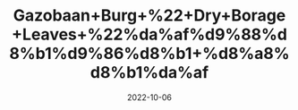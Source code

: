 ---
title: 'Gazobaan+Burg+%22+Dry+Borage+Leaves+%22%da%af%d9%88%d8%b1%d9%86%d8%b1+%d8%a8%d8%b1%da%af'
date: '2022-10-06' 
metatag: '' 
inventory: '0' 
draft: false 
# meta description 
shortDescripton: 'Borage+flower+and+leaves+are+used+for%ef%bf%bdfever%2c+cough%2c+and+depression.+Borage+is+also+used+for+a+hormone+problem+called+adrenal+insufficiency%2c+for+%22blood+purification%2c%22+to+increase+urine+flow%2c+to+prevent+inflammation+of+the+lungs%2c+as+a+sedative%2c+and+to+promote+sweating.'
description: 'Herb'
longdescription: ''
featured: True
# product Price
price: '70.0'
# Product Short Description
shortDescription: 'Borage+flower+and+leaves+are+used+for%ef%bf%bdfever%2c+cough%2c+and+depression.+Borage+is+also+used+for+a+hormone+problem+called+adrenal+insufficiency%2c+for+%22blood+purification%2c%22+to+increase+urine+flow%2c+to+prevent+inflammation+of+the+lungs%2c+as+a+sedative%2c+and+to+promote+sweating.'
productID: '56CE8386-3126-ED11-9968-005056B3A416'
type: 'products'
category: 'Herb' 
thumnailproduct: 'https://eraconnect.blob.core.windows.net/product-images/aminsaddiquidawakhana/56CE8386-3126-ED11-9968-005056B3A416.webp' 
images:
  - image: 'https://eraconnect.blob.core.windows.net/product-images/aminsaddiquidawakhana/56CE8386-3126-ED11-9968-005056B3A416.webp'  
Variants:
---